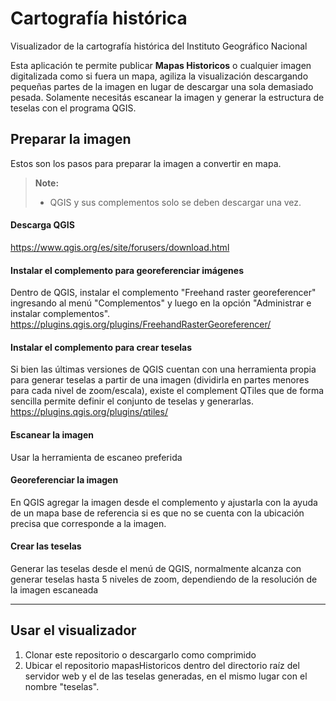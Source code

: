 Cartografía histórica
===================

Visualizador de la cartografía histórica del Instituto Geográfico Nacional

Esta aplicación te permite publicar **Mapas Historicos** o cualquier imagen digitalizada como si fuera un mapa, agiliza la visualización descargando pequeñas partes de la imagen en lugar de descargar una sola demasiado pesada. Solamente necesitás escanear la imagen y generar la estructura de teselas con el programa QGIS.

Preparar la imagen
-------------
Estos son los pasos para preparar la imagen a convertir en mapa.

>  **Note:**
> - QGIS y sus complementos solo se deben descargar una vez.

#### Descarga **QGIS**
https://www.qgis.org/es/site/forusers/download.html

#### Instalar el complemento para georeferenciar imágenes
Dentro de QGIS, instalar el complemento "Freehand raster georeferencer" ingresando al menú "Complementos" y luego en la opción "Administrar e instalar complementos".
https://plugins.qgis.org/plugins/FreehandRasterGeoreferencer/

#### Instalar el complemento para crear teselas
Si bien las últimas versiones de QGIS cuentan con una herramienta propia para generar teselas a partir de una imagen (dividirla en partes menores para cada nivel de zoom/escala), existe el complement QTiles que de forma sencilla permite definir el conjunto de teselas y generarlas.
https://plugins.qgis.org/plugins/qtiles/

#### Escanear la imagen
Usar la herramienta de escaneo preferida

#### Georeferenciar la imagen
En QGIS agregar la imagen desde el complemento y ajustarla con la ayuda de un mapa base de referencia si es que no se cuenta con la ubicación precisa que corresponde a la imagen.  

#### Crear las teselas
Generar las teselas desde el menú de QGIS, normalmente alcanza con generar teselas hasta 5 niveles de zoom, dependiendo de la resolución de la imagen escaneada

----------

Usar el visualizador
-------------------

 1. Clonar este repositorio o descargarlo como comprimido
 2. Ubicar el repositorio mapasHistoricos dentro del directorio raíz del servidor web y el de las teselas generadas, en el mismo lugar con el nombre "teselas".
